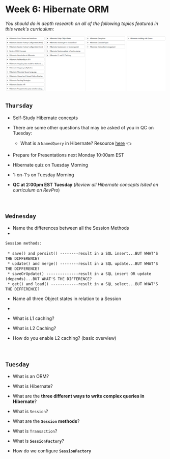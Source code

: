 # Week 6: Hibernate ORM
*You should do in depth research on all of the following topics featured in this week's curriculum:*

<img src="https://github.com/210517-Enterprise/demos/blob/main/week6/curriculum/image.png"/>
<br>

## `Thursday`
-  Self-Study Hibernate concepts
  - There are some other questions that may be asked of you in QC on Tuesday:
    - What is a `NamedQuery` in Hibernate? Resource <a href="https://howtodoinjava.com/hibernate/hibernate-named-query-tutorial/" target="_blank">here</a> 👈
    
-  Prepare for Presentations next Monday 10:00am EST

-  Hibernate quiz on Tuesday Morning

-  1-on-1's on Tuesday Morning

-  **QC at 2:00pm EST Tuesday** (*Review all Hibernate concepts lsited on curriculum on RevPro*)

<br>

## `Wednesday`
- Name the differences between all the Session Methods
- 
```
Session methods:

 * save() and persist() --------result in a SQL insert...BUT WHAT'S THE DIFFERENCE?
 * update() and merge() --------result in a SQL update...BUT WHAT'S THE DIFFERENCE?
 * saveOrUpdate() --------------result in a SQL insert OR update (depends)...BUT WHAT'S THE DIFFERENCE?
 * get() and load() ------------result in a SQL select...BUT WHAT'S THE DIFFERENCE?
```


- Name all three Object states in relation to a Session
- 
- What is L1 caching?

- What is L2 Caching?

- How do you enable L2 caching? (basic overview)

<br>

## `Tuesday`
- What is an ORM?

- What is Hibernate?

- What are the **three different ways to write complex queries in Hibernate**?

- What is `Session`?

- What are the **`Session` methods**?

- What is `Transaction`?

- What is **`SessionFactory`**?

- How do we configure **`SessionFactory`**
